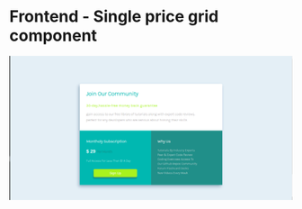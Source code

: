 # Frontend  - Single price grid component

![Design preview for the Single price grid component coding challenge](https://github.com/sarahmhd/Front-End-challenges/blob/main/single-price-grid-component-master/design/design.png)

